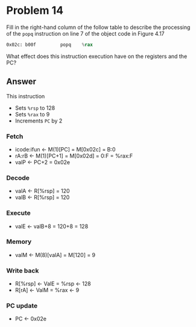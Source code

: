 # Problem 14

Fill in the right-hand column of the follow table to describe the processing of
the `popq` instruction on line 7 of the object code in Figure 4.17

```asm
0x02c: b00f         popq    %rax
```

What effect does this instruction execution have on the registers and the PC?

## Answer

This instruction

- Sets `%rsp` to 128
- Sets `%rax` to 9
- Increments `PC` by 2

### Fetch

- icode:ifun <- M(1)[PC] = M[0x02c] = B:0
- rA:rB <- M(1)[PC+1] = M[0x02d] = 0:F = %rax:F
- valP <- PC+2 = 0x02e

### Decode

- valA <- R[%rsp] = 120
- valB <- R[%rsp] = 120

### Execute

- valE <- valB+8 = 120+8 = 128

### Memory

- valM <- M(8)[valA] = M[120] = 9

### Write back

- R[%rsp] <- ValE = %rsp <- 128
- R[rA] <- ValM = %rax <- 9

### PC update

- PC <- 0x02e
